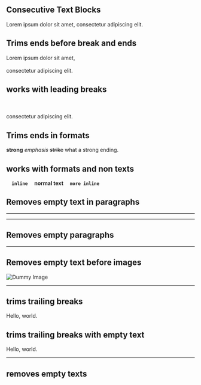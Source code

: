## Consecutive Text Blocks

Lorem ipsum dolor sit amet,  consectetur adipiscing elit.

## Trims ends before break and ends

Lorem ipsum dolor sit amet,\
\
consectetur adipiscing elit.

## works with leading breaks

\
\
consectetur adipiscing elit.

## Trims ends in formats

**strong**      *emphasis*      ~~strike~~   what a strong    ending.

## works with formats and non texts

**`   inline   ` normal text `   more inline   `**

## Removes empty text in paragraphs

---

---

## Removes empty paragraphs

---

## Removes empty text before images

![](https://dummyimage.com/300 "Dummy Image")

---

## trims trailing breaks

Hello, world.

## trims trailing breaks with empty text

Hello, world.

---

## removes empty texts
